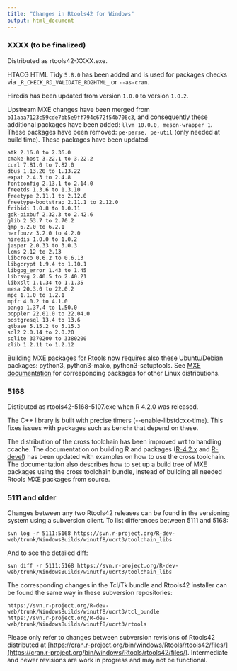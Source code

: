 ```yaml
---
title: "Changes in Rtools42 for Windows"
output: html_document
---
```


### XXXX (to be finalized)

Distributed as rtools42-XXXX.exe.

HTACG HTML Tidy `5.8.0` has been added and is used for packages checks via
`_R_CHECK_RD_VALIDATE_RD2HTML_` or `--as-cran`.

Hiredis has been updated from version `1.0.0` to version `1.0.2`.

Upstream MXE changes have been merged from
`b11aaa7123c59cde7bb5e9ff794c672f54b706c3`, and consequently these additional
packages have been added: `llvm 10.0.0, meson-wrapper 1`. These packages have
been removed: `pe-parse, pe-util` (only needed at build time). These packages
have been updated:

```
atk 2.16.0 to 2.36.0
cmake-host 3.22.1 to 3.22.2
curl 7.81.0 to 7.82.0
dbus 1.13.20 to 1.13.22
expat 2.4.3 to 2.4.8
fontconfig 2.13.1 to 2.14.0
freetds 1.3.6 to 1.3.10
freetype 2.11.1 to 2.12.0
freetype-bootstrap 2.11.1 to 2.12.0
fribidi 1.0.8 to 1.0.11
gdk-pixbuf 2.32.3 to 2.42.6
glib 2.53.7 to 2.70.2
gmp 6.2.0 to 6.2.1
harfbuzz 3.2.0 to 4.2.0
hiredis 1.0.0 to 1.0.2
jasper 2.0.33 to 3.0.3
lcms 2.12 to 2.13
libcroco 0.6.2 to 0.6.13
libgcrypt 1.9.4 to 1.10.1
libgpg_error 1.43 to 1.45
librsvg 2.40.5 to 2.40.21
libxslt 1.1.34 to 1.1.35
mesa 20.3.0 to 22.0.2
mpc 1.1.0 to 1.2.1
mpfr 4.0.2 to 4.1.0
pango 1.37.4 to 1.50.0
poppler 22.01.0 to 22.04.0
postgresql 13.4 to 13.6
qtbase 5.15.2 to 5.15.3
sdl2 2.0.14 to 2.0.20
sqlite 3370200 to 3380200
zlib 1.2.11 to 1.2.12
```

Building MXE packages for Rtools now requires also these Ubuntu/Debian
packages: python3, python3-mako, python3-setuptools.  See [MXE
documentation](https://mxe.cc/) for corresponding packages for other Linux
distributions.

### 5168

Distibuted as rtools42-5168-5107.exe when R 4.2.0 was released.

The C++ library is built with precise timers (--enable-libstdcxx-time). This
fixes issues with packages such as benchr that depend on these.

The distribution of the cross toolchain has been improved wrt to handling
ccache.  The documentation on building R and packages
([R-4.2.x](https://cran.r-project.org/bin/windows/base/howto-R-4.2.html) and 
[R-devel](https://cran.r-project.org/bin/windows/base/howto-R-devel.html))
has been updated with examples on how to use the cross toolchain.  The
documentation also describes how to set up a build tree of MXE packages
using the cross toolchain bundle, instead of building all needed Rtools MXE
packages from source. 

### 5111 and older

Changes between any two Rtools42 releases can be found in the versioning
system using a subversion client.  To list differences between 5111 and
5168:

```
svn log -r 5111:5168 https://svn.r-project.org/R-dev-web/trunk/WindowsBuilds/winutf8/ucrt3/toolchain_libs
```

And to see the detailed diff:

```
svn diff -r 5111:5168 https://svn.r-project.org/R-dev-web/trunk/WindowsBuilds/winutf8/ucrt3/toolchain_libs
```

The corresponding changes in the Tcl/Tk bundle and Rtools42 installer can be
found the same way in these subversion repositories:

```
https://svn.r-project.org/R-dev-web/trunk/WindowsBuilds/winutf8/ucrt3/tcl_bundle
https://svn.r-project.org/R-dev-web/trunk/WindowsBuilds/winutf8/ucrt3/rtools
```

Please only refer to changes between subversion revisions of Rtools42 distributed at 
[https://cran.r-project.org/bin/windows/Rtools/rtools42/files/](https://cran.r-project.org/bin/windows/Rtools/rtools42/files/).
Intermediate and newer revisions are work in progress and may not be functional.
